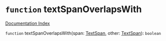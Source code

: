 # `function` textSpanOverlapsWith

[Documentation Index](../README.md)

`function` textSpanOverlapsWith(span: [TextSpan](../interface.TextSpan/README.md), other: [TextSpan](../interface.TextSpan/README.md)): `boolean`

